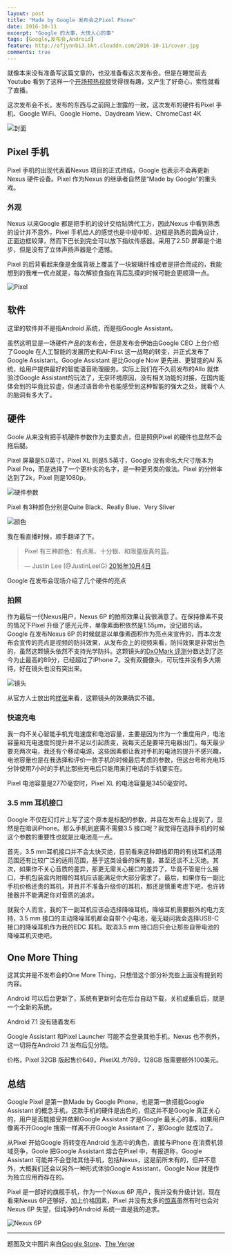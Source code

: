 ```yaml
---
layout: post
title: "Made by Google 发布会之Pixel Phone"
date: 2016-10-11
excerpt: "Google 的大事，大快人心的事"
tags: [Google,发布会,Android]
feature: http://ofjynnbi3.bkt.clouddn.com/2016-10-11/cover.jpg
comments: true
---
```


就像本来没有准备写这篇文章的，也没准备看这次发布会。但是在睡觉前去Youtube 看到了这样一个[开场预热视频](https://youtu.be/lZB2s3-Q15s)觉得很有趣，又产生了好奇心，索性就看了直播。

这次发布会不长，发布的东西与之前网上泄露的一致，这次发布的硬件有Pixel 手机、Google WiFi、Google Home、Daydream View、ChromeCast 4K

![封面][cover]

## Pixel 手机

Pixel 手机的出现代表着Nexus 项目的正式终结，Google 也表示不会再更新Nexus 硬件设备。Pixel 作为Nexus 的继承者自然是“Made by Google”的重头戏。

### 外观

Nexus 以来Google 都是把手机的设计交给贴牌代工方，因此Nexus 中看到熟悉的设计并不意外，Pixel 手机给人的感觉也是中规中矩，边框是熟悉的圆角设计，正面边框较薄，然而下巴长到完全可以放下指纹传感器。采用了2.5D 屏幕是个进步，但是没有了立体声扬声器是个遗憾。

Pixel 的后背看起来像是金属背板上覆盖了一块玻璃纤维或者是拼合而成的，我能想到的我唯一优点就是，每次解锁食指在背后乱摸的时候可能会更顺滑一点。

![Pixel][p1]

## 软件

这里的软件并不是指Android 系统，而是指Google Assistant。

虽然这明显是一场硬件产品的发布会，但是发布会伊始由Google CEO 上台介绍了Google 在人工智能的发展历史和AI-First 这一战略的转变，并正式发布了Google Assistant。Google Assistant 是比Google Now 更先进、更智能的AI 系统，给用户提供最好的智能语音助理服务。实际上我们在不久前发布的Allo 就体验过Google Assistant的玩法了，无奈环境原因，没有相关功能的对接，在国内能体会到的毕竟比较虚，但通过语音命令也能感受到这种智能的强大之处，就看个人的脑洞有多大了。

## 硬件

Goole 从来没有把手机硬件参数作为主要卖点，但是照例Pixel 的硬件也显然不会拖后腿。

Pixel 屏幕是5.0英寸，Pixel XL 则是5.5英寸，Google 没有命名大尺寸版本为Pixel Pro，而是选择了一个更朴实的名字，是一种更另类的做法。Pixel 的分辨率达到了2k，Pixel 则是1080p。

![硬件参数][p2]

Pixel 有3种颜色分别是Quite Black、Really Blue、Very Sliver

![颜色][p3]

我在看直播时候，顺手翻译了下。

<blockquote class="twitter-tweet" data-lang="zh-cn"><p lang="zh"
dir="ltr">Pixel 有三种颜色：有点黑、十分银、和限量版真的蓝。</p>&mdash; Justin
Lee (@JustinLeeIG) <a
href="https://twitter.com/JustinLeeIG/status/783346077202124801">2016年10月4日</a></blockquote>
<script async src="//platform.twitter.com/widgets.js" charset="utf-8"></script>

Google 在发布会现场介绍了几个硬件的亮点

### 拍照

作为最后一代Nexus用户，Nexus 6P 的拍照效果让我很满意了。在保持像素不变的情况下Pixel 升级了感光元件，单像素面积依然是1.55μm，没记错的话，Google 在发布Nexus 6P 的时候就是以单像素面积作为亮点来宣传的，而本次发布会宣传的亮点是视频的防抖效果，从发布会上的视频来看，防抖效果是非常出色的，虽然这颗镜头依然不支持光学防抖。这颗镜头的[DxOMark 评测][dxomark]分数达到了迄今为止最高的89分，已经超过了iPhone 7。没有双摄像头，可玩性并没有多大期待，好在镜头也没有突出来。

![镜头][p4]

从官方人士放出的[样张][ps]来看，这颗镜头的效果确实不错。

### 快速充电

我一向不关心智能手机充电速度和电池容量，主要是因为作为一个重度用户，电池容量和充电速度的提升并不足以引起质变，我每天还是要带充电器出门，每天最少要充两次电，我还有个移动电源，这些因素都让我对手机的电池的提升不感兴趣，电池容量也是在我选择和评价一款手机的时候最后考虑的参数，但这台号称充电15分钟使用7小时的手机比那些充电后只能用来打电话的手机要实在。

Pixel 电池容量是2770毫安时，Pixel XL 的电池容量是3450毫安时。

### 3.5 mm 耳机接口

Google 不仅在幻灯片上写了这个原本是标配的参数，并且在发布会上提到了，显然是在暗讽iPhone。那么手机到底需不需要3.5 接口呢？我觉得在选择手机的时候这个参数的重要性也就是比电池高一点。

首先，3.5 mm耳机接口并不会太快灭绝，目前看来这种即插即用的有线耳机适用范围还有比较广泛的适用范围，基于这类设备的保有量，甚至还谈不上灭绝。其次，如果你不关心音质的差异，那更无需关心接口的差异了，毕竟不管是什么接口，手机包装盒内附赠的耳机应该能满足你大部分需求了。最后，如果你有一副比手机价格还贵的耳机，并且并不准备升级你的耳机，那还是慎重考虑下吧，也许转接器并不能满足你对音质的追求。

就我个人而言，我的下一副耳机应该会选择降噪耳机，降噪耳机需要额外的电力支持，3.5 mm 接口的主动降噪耳机都会自带个小电池，毫无疑问我会选择USB-C 接口的降噪耳机作为我的EDC 耳机。取消3.5 mm 接口后只会让那些自带电池的降噪耳机灭绝吧。

## One More Thing

这其实并是不发布会的One More Thing，只想借这个部分补充些上面没有提到的内容。

Android 可以后台更新了，系统有更新时会在后台自动下载，关机或重启后，就是一个全新的系统。

Android 7.1 没有随着发布

Google Assistant 和Pixel Launcher 可能不会登录其他手机，Nexus 也不例外，这一切将在Android 7.1 发布后见分晓。

价格，Pixel 32GB 版起售价$649，Pixel XL 为$769，128GB 版需要额外100美元。

## 总结

Google Pixel 是第一款Made by Google Phone，也是第一款搭载Google Assistant 的概念手机，这款手机的硬件是出色的，但这并不是Google 真正关心的，用户是否能接受并依赖Google Assistant 才是Google 最关心的事，如果用户像离不开Google 搜索一样离不开Google Assistant 了，那Google 就成功了。

从Pixel 开始Google 将转变在Android 生态中的角色，直接与iPhone 在消费机领域竞争，Goole 把Google Assistant 熔合在Pixel 中，有报道称，Google Assistant 可能并不会登陆其他手机，包括Nexus，这是前所未有的，但并不意外，大概我们还会以另外一种形式体验Google Assistant，Google Now 就是作为独立应用而存在的。 

Pixel 是一部好的旗舰手机，作为一个Nexus 6P 用户，我并没有升级计划，现在看来Nexus 6P还够好，加上价格因素，Pixel 并没有太多的[惊喜][suprise]虽然有时也会对Nexus 6P 失望，但纯净的Android 系统一直是我的追求。

![Nexus 6P][p5]

----------

题图及文中图片来自[Google Store](http://store.google.com)、[The Verge](http://TheVerge.com)

[suprise]: http://www.theverge.com/2016/10/5/13171712/pixel-phone-by-google-specs-design-reaction
[ps]: http://www.theverge.com/2016/10/7/13207382/google-pixel-xl-camera-photography-samples
[dxomark]: https://www.dxomark.com/Mobiles/Pixel-smartphone-camera-review-At-the-top
[p5]: http://ofjynnbi3.bkt.clouddn.com/2016-10-11/p5.jpg
[p4]: http://ofjynnbi3.bkt.clouddn.com/2016-10-11/p4.jpg
[p3]: http://ofjynnbi3.bkt.clouddn.com/2016-10-11/p3.jpg
[p2]: http://ofjynnbi3.bkt.clouddn.com/2016-10-11/p2.png
[p1]: http://ofjynnbi3.bkt.clouddn.com/2016-10-11/p1.jpg
[cover]: http://ofjynnbi3.bkt.clouddn.com/2016-10-11/lp.jpg
